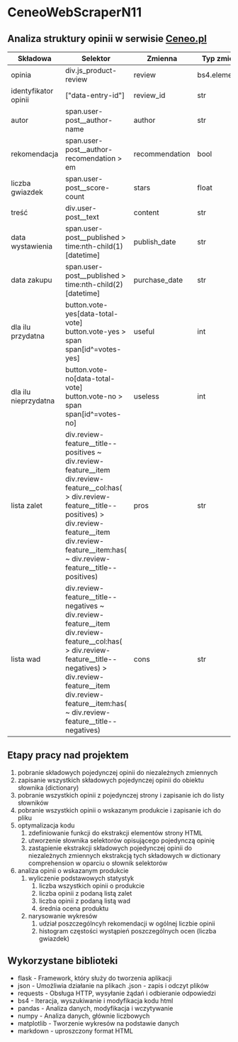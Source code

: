 # CeneoWebScraperN11

## Analiza struktury opinii w serwisie [Ceneo.pl](https://www.ceneo.pl/)

|Składowa|Selektor|Zmienna|Typ zmiennej|
|--------|--------|-------|------------|
|opinia|div.js_product-review|review|bs4.element.Tag|
|identyfikator opinii|\["data-entry-id"\]|review_id|str|
|autor|span.user-post__author-name|author|str|
|rekomendacja|span.user-post__author-recomendation > em|recommendation|bool|
|liczba gwiazdek|span.user-post__score-count|stars|float|
|treść|div.user-post__text|content|str|
|data wystawienia|span.user-post__published > time:nth-child(1)\[datetime\]|publish_date|str|
|data zakupu|span.user-post__published > time:nth-child(2)\[datetime\]|purchase_date|str|
|dla ilu przydatna|button.vote-yes\[data-total-vote\]<br>button.vote-yes > span<br>span\[id^=votes-yes\]|useful|int|
|dla ilu nieprzydatna|button.vote-no\[data-total-vote\]<br>button.vote-no > span<br>span\[id^=votes-no\]|useless|int|
|lista zalet|div.review-feature__title--positives ~ div.review-feature__item <br>div.review-feature__col:has( > div.review-feature__title--positives) > div.review-feature__item<br>div.review-feature__item:has( ~ div.review-feature__title--positives)|pros|str|
|lista wad|div.review-feature__title--negatives ~ div.review-feature__item <br>div.review-feature__col:has( > div.review-feature__title--negatives) > div.review-feature__item<br>div.review-feature__item:has( ~ div.review-feature__title--negatives)|cons|str|

## Etapy pracy nad projektem
1) pobranie składowych pojedynczej opinii do niezależnych zmiennych<br>
2) zapisanie wszystkich składowych pojedynczej opinii do obiektu słownika (dictionary)<br>
3) pobranie wszystkich opinii z pojedynczej strony i zapisanie ich do listy słowników<br>
4) pobranie wszystkich opinii o wskazanym produkcie i zapisanie ich do pliku<br>
5) optymalizacja kodu<br>
    1) zdefiniowanie funkcji do ekstrakcji elementów strony HTML<br>
    2) utworzenie słownika selektorów opisującego pojedynczą opinię<br>
    3) zastąpienie ekstrakcji składowych pojedynczej opinii do niezależnych zmiennych ekstrakcją tych składowych w dictionary comprehension w oparciu o słownik selektorów<br>
6) analiza opinii o wskazanym produkcie<br>
    1) wyliczenie podstawowych statystyk<br>
        1) liczba wszystkich opinii o produkcie<br>
        2) liczba opinii z podaną listą zalet<br>
        3) liczba opinii z podaną listą wad<br>
        4) średnia ocena produktu<br>
    2) narysowanie wykresów<br>
        1) udział poszczególncyh rekomendacji w ogólnej liczbie opinii<br>
        2) histogram częstości wystąpień poszczególnych ocen (liczba gwiazdek)<br>

## Wykorzystane biblioteki

- flask - Framework, który służy do tworzenia aplikacji<br>
- json - Umożliwia działanie na plikach .json - zapis i odczyt plików<br>
- requests - Obsługa HTTP, wysyłanie żądań i odbieranie odpowiedzi<br>
- bs4 - Iteracja, wyszukiwanie i modyfikacja kodu html<br>
- pandas - Analiza danych, modyfikacja i wczytywanie<br>
- numpy - Analiza danych, głównie liczbowych<br>
- matplotlib - Tworzenie wykresów na podstawie danych<br>
- markdown - uproszczony format HTML<br>


